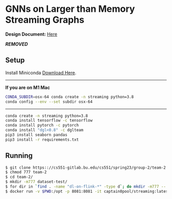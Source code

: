 # GNNs on Larger than Memory Streaming Graphs

**Design Document:** [Here](DESIGN.md)

***REMOVED***
## Setup
Install Miniconda [Download Here](https://docs.conda.io/en/latest/miniconda.html).

--------------
**If you are on M1 Mac**
```bash
CONDA_SUBDIR=osx-64 conda create -n streaming python=3.8
conda config --env --set subdir osx-64
```
--------------

```bash
conda create -n streaming python=3.8
conda install tensorflow -c tensorflow
conda install pytorch -c pytorch
conda install "dgl<0.8" -c dglteam
pip3 install seaborn pandas
pip3 install -r requirements.txt
```
## Running
```bash
$ git clone https:://cs551-gitlab.bu.edu/cs551/spring23/group-2/team-2.git
$ chmod 777 team-2
$ cd team-2/
$ mkdir -m777 dataset-test/
$ for dir in `find . -name "dl-on-flink-*" -type d`; do mkdir -m777 -- "$dir/target"; done;
$ docker run -v $PWD:/opt -p 8081:8081 -it captain0pool/streaming:latest /opt/run.sh
````
